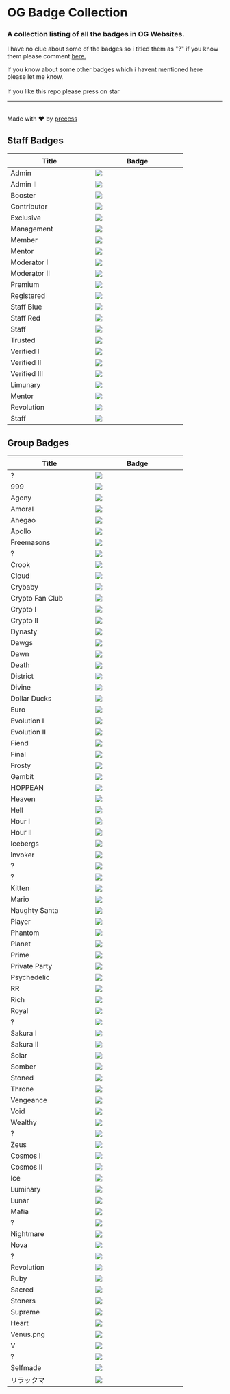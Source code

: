 # OG Badge Collection

### A collection listing of all the badges in OG Websites.

I have no clue about some of the badges so i titled them as "?" if you know them please comment <a href="https://github.com/precess/OG-Badges-Collection/discussions/1">here.</a> 

If you know about some other badges which i havent mentioned here please let me know.

If you like this repo please press on star <img src="https://icons/2nn6mhp57inp6rdxarzt.jpg" width="17" height="17">

---------------------------------------

||
| --- |
Made with ❤ by <a href="https://github.com/precess">precess</a>


## Staff Badges

| ㅤㅤㅤㅤㅤTitleㅤㅤㅤㅤㅤ | ㅤㅤㅤㅤㅤBadgeㅤㅤㅤㅤㅤ |
| --- | --- |
Admin | <img  src="/images/Staff/admin.png"> 
Admin II | <img  src="/images/Staff/admin-2.png">
Booster | <img  src="/images/Staff/booster.gif">
Contributor | <img  src="/images/Staff/contributor.png">
Exclusive | <img  src="/images/Staff/exclusive.png">
Management | <img  src="/images/Staff/management.png">
Member | <img  src="/images/Staff/member.png">
Mentor | <img  src="/images/Staff/mentor.png">
Moderator I | <img  src="/images/Staff/moderator-1.png">
Moderator II | <img  src="/images/Staff/Moderator-3.png">
Premium | <img  src="/images/Staff/premium.png">
Registered | <img  src="/images/Staff/registered.png">
Staff Blue | <img  src="/images/Staff/staff-blue.png">
Staff Red | <img  src="/images/Staff/staff-red.png">
Staff | <img  src="/images/Staff/staff.png"> 
Trusted | <img  src="/images/Staff/trusted.png"> 
Verified I | <img  src="/images/Staff/verified.png"> 
Verified II | <img  src="/images/Staff/verified-2.png"> 
Verified III | <img  src="/images/Staff/verified-gg.png"> 
Limunary | <img  src="/images/Staff/limunary-gg.png"> 
Mentor | <img  src="/images/Staff/mentor-gg.png"> 
Revolution | <img  src="/images/Staff/revolution-gg.png"> 
Staff | <img  src="/images/Staff/staff-gg.png"> 


## Group Badges

| ㅤㅤㅤㅤㅤTitleㅤㅤㅤㅤㅤ | ㅤㅤㅤㅤㅤBadgeㅤㅤㅤㅤㅤ |
| --- | --- |
? | <img  src="/images/8x2Kw2G.png">
999 | <img  src="/images/999.png">
Agony | <img  src="/images/Agony.gif">
Amoral | <img  src="/images/amoral.png">
Ahegao | <img  src="/images/Ahegao.png">
Apollo | <img  src="/images/Apollo.png">
Freemasons | <img  src="/images/B5DFsdY.png">
? | <img  src="/images/Boosters.gif">
Crook | <img  src="/images/CROOK.png">
Cloud | <img  src="/images/Cloud.png">
Crybaby | <img  src="/images/Crybaby.png">
Crypto Fan Club | <img  src="/images/Crypto-Fan-Club.png">
Crypto I | <img  src="/images/Eth.png">
Crypto II | <img  src="/images/Crypto.png">
Dynasty | <img  src="/images/DYNASTY.png">
Dawgs | <img  src="/images/Dawgs.gif">
Dawn | <img  src="/images/Dawn.gif">
Death | <img  src="/images/Death.png">
District | <img  src="/images/District.png">
Divine | <img  src="/images/Divine.png">
Dollar Ducks | <img  src="/images/Dollar-Ducks.gif">
Euro | <img  src="/images/Euro.png">
Evolution I | <img  src="/images/Evolution.png">
Evolution II | <img  src="/images/Evolution-2.png">
Fiend | <img  src="/images/Fiend.png">
Final | <img  src="/images/Final.png">
Frosty | <img  src="/images/Frosty.gif">
Gambit | <img  src="/images/Gambit.png">
HOPPEAN | <img  src="/images/HOPPEAN.gif">
Heaven | <img  src="/images/Heaven.png">
Hell | <img  src="/images/Hell.png">
Hour I | <img  src="/images/DNH0f1I.gif">
Hour II | <img  src="/images/Hour.gif">
Icebergs | <img  src="/images/Icebergs.png">
Invoker | <img  src="/images/Invoker.png">
? | <img  src="/images/JSPaPI7.png">
? | <img  src="/images/JWSlawf.png">
Kitten | <img  src="/images/Kitten.png">
Mario | <img  src="/images/Mario.png">
Naughty Santa | <img  src="/images/Naughty-Santa.gif">
Player | <img  src="/images/PLAYER.png">
Phantom | <img  src="/images/Phantom.png">
Planet | <img  src="/images/Planet.png">
Prime | <img  src="/images/Prime.png">
Private Party | <img  src="/images/Private-Party.png">
Psychedelic | <img  src="/images/Psychedelic.gif">
RR | <img  src="/images/RR.gif">
Rich | <img  src="/images/Rich.png">
Royal | <img  src="/images/Royal.png">
? | <img  src="/images/SDY2f0Q.png">
Sakura I | <img  src="/images/Sakura.png">
Sakura II | <img  src="/images/Sakura-2.png">
Solar | <img  src="/images/Solar.png">
Somber | <img  src="/images/Somber.png">
Stoned | <img  src="/images/Stoned.png">
Throne | <img  src="/images/Throne.png">
Vengeance | <img  src="/images/Vengeance.png">
Void | <img  src="/images/Void.png">
Wealthy | <img  src="/images/Wealthy.gif">
? | <img  src="/images/Xb5pzTW.png">
Zeus | <img  src="/images/Zeus.png">
Cosmos I | <img  src="/images/cosmos.gif">
Cosmos II | <img  src="/images/cosmos-2.gif">
Ice | <img  src="/images/ice.gif">
Luminary | <img  src="/images/luminary.png">
Lunar | <img  src="/images/lunar.gif">
Mafia | <img  src="/images/mafia.gif">
? | <img  src="/images/melhuhg.gif">
Nightmare | <img  src="/images/nightmare.gif">
Nova | <img  src="/images/nova.gif">
? | <img  src="/images/on6DmRZ.gif">
Revolution | <img  src="/images/revolution.png">
Ruby | <img  src="/images/ruby.png">
Sacred | <img  src="/images/sacred.png">
Stoners | <img  src="/images/stoners.gif">
Supreme | <img  src="/images/supreme.gif">
Heart | <img  src="/images/ub-d.gif">
Venus.png | <img  src="/images/venus.png">
V | <img  src="/images/V.png">
? | <img  src="/images/yinandyang.png">
Selfmade | <img  src="/images/SELFMADE.png">
リラックマ | <img  src="/images/リラックマ.png">
